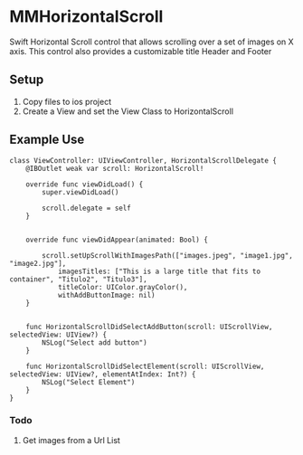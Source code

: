# MMHorizontalScroll
Swift Horizontal Scroll control that allows scrolling over a set of images on X axis. This control also provides a customizable title Header and Footer

## Setup

1. Copy files to ios project
2. Create a View and set the View Class to HorizontalScroll


## Example Use

    class ViewController: UIViewController, HorizontalScrollDelegate {
        @IBOutlet weak var scroll: HorizontalScroll!
        
        override func viewDidLoad() {
            super.viewDidLoad()
            
            scroll.delegate = self
        }
        
    
        override func viewDidAppear(animated: Bool) {
            
            scroll.setUpScrollWithImagesPath(["images.jpeg", "image1.jpg", "image2.jpg"],
                imagesTitles: ["This is a large title that fits to container", "Titulo2", "Titulo3"],
                titleColor: UIColor.grayColor(),
                withAddButtonImage: nil)
        }
    
    
        func HorizontalScrollDidSelectAddButton(scroll: UIScrollView, selectedView: UIView?) {
            NSLog("Select add button")
        }
    
        func HorizontalScrollDidSelectElement(scroll: UIScrollView, selectedView: UIView?, elementAtIndex: Int?) {
            NSLog("Select Element")
        }
    }


### Todo

1. Get images from a Url List
